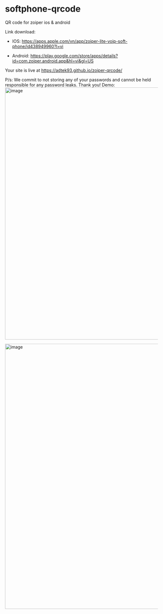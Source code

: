 # softphone-qrcode

QR code for zoiper ios & android 

Link download:
- IOS:
https://apps.apple.com/vn/app/zoiper-lite-voip-soft-phone/id438949960?l=vi

- Android:
https://play.google.com/store/apps/details?id=com.zoiper.android.app&hl=vi&gl=US

Your site is live at https://adtek93.github.io/zoiper-qrcode/

P/s: We commit to not storing any of your passwords and cannot be held responsible for any password leaks. Thank you!
Demo:
<img width="623" height="831" alt="image" src="https://github.com/user-attachments/assets/a15bfde4-f6a7-4d8d-9592-635835c03bd3" />

<img width="1496" height="874" alt="image" src="https://github.com/user-attachments/assets/ea66c198-0031-47dd-bb6c-c29658ab1b7e" />

